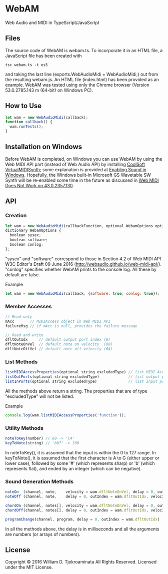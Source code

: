 # WebAM
Web Audio and MIDI in TypeScript/JavaScript

## Files
The source code of WebAM is webam.ts.
To incorporate it in an HTML file, a JavaScript file has been created with

    tsc webam.ts -t es5

and taking the last line (exports.WebAudioMidi = WebAudioMidi;) out from the resulting webam.js.
An HTML file (index.html) has been provided as an example.  WebAM was tested using only the Chrome browser (Version 53.0.2785.143 m (64-bit) on Windows PC).

## How to Use

```js
let wam = new WebAudioMidi(callback);
function callback() {
  wam.runTests();
}
```

## Installation on Windows
Before WebAM is completed, on Windows you can use WebAM by using the Web MIDI API part (instead of Web Audio API) by installing [CoolSoft VirtualMIDISynth](http://coolsoft.altervista.org/en/virtualmidisynth); some explanation is provided at [Enabling Sound in Windows](http://www.drawmusic.com/howtowrite/Enabling-Sound-Windows/).  Hopefully, the Windows built-in Microsoft GS Wavetable SW Synth will be re-enabled some time in the future as discussed in [Web MIDI Does Not Work on 43.0.2357.130](https://bugs.chromium.org/p/chromium/issues/detail?id=503270).

## API
### Creation

```js
let wam = new WebAudioMidi(callbackFunction, optional WebamOptions options);
dictionary WebamOptions {
  boolean sysex;
  boolean software;
  boolean conlog;
};
```

"sysex" and "software" correspond to those in Section 4.2 of Web MIDI API W3C Editor's Draft 09 June 2016 (http://webaudio.github.io/web-midi-api/).  "conlog" specifies whether WebAM prints to the console log.  All these by default are false.

Example
```js
let wam = new WebAudioMidi(callback, {software: true, conlog: true});
```

### Member Accesses
```js
// Read-only
mAcc       // MIDIAccess object in Web MIDI API
failureMsg // if mAcc is null, provides the failure message

// Read and write
dfltOutIdx     // default output port index (0)
dfltNoteOnVel  // default note on velocity  (80)
dfltNoteOffVel // default note off velocity (64)
```

### List Methods
```js
listMIDIAccessProperties(optional string excludedType) // list MIDI Access properties
listOutPorts(optional string excludedType)             // list output ports
listInPorts(optional string excludedType)              // list input ports
```

All the methods above return a string.  The properties that are of type "excludedType" will not be listed.

Example
```js
console.log(wam.listMIDIAccessProperties('function'));
```

### Utility Methods
```js
noteToKey(number) // 60 -> 'C4'
keyToNote(string) // 'bb7' -> 106
```

In noteToKey(), it is assumed that the input is within the 0 to 127 range.  In keyToNote(), it is assumed that the first character is A to G (either upper or lower case), followed by some '#' (which represents sharp) or 'b' (which represents flat), and ended by an integer (which can be negative).

### Sound Generation Methods
```js
noteOn  (channel, note,    velocity = wam.dfltNoteOnVel, delay = 0, outIndex = wam.dfltOutIdx)
noteOff (channel, note,    delay = 0, outIndex = wam.dfltOutIdx, velocity = wam.dfltNoteOffVel)

chordOn (channel, notes[], velocity = wam.dfltNoteOnVel, delay = 0, outIndex = wam.dfltOutIdx)
chordOff(channel, notes[], delay = 0, outIndex = wam.dfltOutIdx, velocity = wam.dfltNoteOffVel)

programChange(channel, program, delay = 0, outIndex = wam.dfltOutIdx)
```

In all the methods above, the delay is in milliseconds and all the arguments are numbers (or arrays of numbers).

## License
Copyright &copy; 2016 William D. Tjokroaminata All Rights Reserved.
Licensed under the MIT License.
